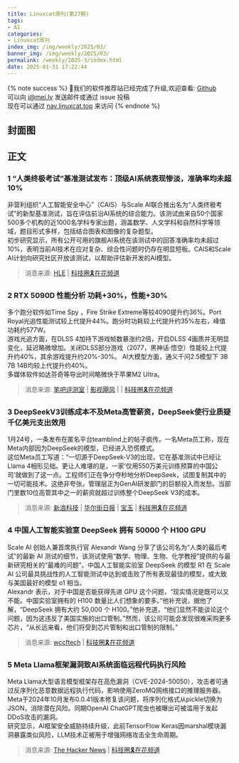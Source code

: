 ```yaml
---
title: Linuxcat周刊(第27期)
tags: 
- AI
categories: 
- Linuxcat周刊
index_img: /img/weekly/2025/03/
banner_img: /img/weekly/2025/03/
permalink: /weekly/2025-3/index.html
date: 2025-01-31 17:22:44
---
```

{% note success %}
👏我们的软件推荐站已经完成了升级,欢迎查看: [Github](https://github.com/ssdomei232/nav-next)   
可以向 [i@mei.lv](mailto:i@mei.lv) 发送邮件或通过 issue 投稿    
现在可以通过 [nav.linuxcat.top](https://nav.linuxcat.top/) 来访问
{% endnote %}

## 封面图
## 正文 
### 1 “人类终极考试”基准测试发布：顶级AI系统表现惨淡，准确率均未超10%
非营利组织“人工智能安全中心”（CAIS）与Scale AI联合推出名为“人类终极考试”的新型基准测试，旨在评估前沿AI系统的综合能力。该测试由来自50个国家500多个机构的近1000名学科专家出题，涵盖数学、人文学科和自然科学等领域，题目形式多样，包括结合图表和图像的复杂题型。   
初步研究显示，所有公开可用的旗舰AI系统在该测试中的回答准确率均未超过10%，表明当前AI技术在应对复杂、综合性问题时仍存在明显短板。CAIS和Scale AI计划向研究社区开放该测试，以帮助评估新开发的AI模型。   
> 消息来源: [HLE](https://agi.safe.ai/) | [科技圈🎗在花频道](https://t.me/zaihuanews/30441)

### 2 RTX 5090D 性能分析 功耗+30%，性能+30%
多个跑分软件如Time Spy ，Fire Strike Extreme等较4090提升约36%。Port Royal光追性能测试较上代提升44%。跑分时功耗较上代提升约35%左右，峰值功耗约577W。   
游戏光追方面，在DLSS 4加持下游戏帧数暴涨约2倍，开启DLSS 4画质并无明显变化，延迟略微增加。关闭DLSS部分游戏（2077，黑神话·悟空）性能较上代提升约40%，其余游戏提升约20%-30%。
AI大模型方面，通义千问2.5模型下 3B 7B 14B均较上代提升约40%。   
多媒体软件如达芬奇等导出时间略微快于苹果M2 Ultra。   
> 消息来源: [笔吧评测室](https://www.bilibili.com/video/BV1UCfHYFEWt) | [影视飓风](https://www.youtube.com/watch?v=0CynkH9qoek) | | [科技圈🎗在花频道](https://t.me/zaihuanews/30445)

### 3 DeepSeekV3训练成本不及Meta高管薪资，DeepSeek使行业质疑千亿美元支出效用
1月24号，一条发布在匿名平台teamblind上的帖子疯传。一名Meta员工称，现在Meta内部因为DeepSeek的模型，已经进入恐慌模式。   
这位Meta员工写道：“一切源于DeepSeek-V3的出现，它在基准测试中已经让Llama 4相形见绌。更让人难堪的是，一家‘仅用550万美元训练预算的中国公司’就做到了这一点。工程师们正在争分夺秒地分析DeepSeek，试图复制其中的一切可能技术。这绝非夸张。管理层正为GenAI研发部门的巨额投入而发愁。当部门里数10位高管其中之一的薪资就超过训练整个DeepSeek V3的成本。   
> 消息来源: [新浪科技](https://weibo.com/1642634100/PbjVRgEyv) | [华尔街日报](https://www.ft.com/content/747a7b11-dcba-4aa5-8d25-403f56216d7e) | [宝玉](https://x.com/dotey/status/1882528871108538808) | [科技圈🎗在花频道](https://t.me/zaihuanews/30470)

### 4 中国人工智能实验室 DeepSeek 拥有 50000 个 H100 GPU
Scale AI 创始人兼首席执行官 Alexandr Wang 分享了该公司名为“人类的最后考试”的最新 AI 测试的细节，该测试使用“数学、物理、生物、化学教授”提供的与最新研究相关的“最难的问题”。中国人工智能实验室 DeepSeek 的模型 R1 在 Scale AI 公司最具挑战性的人工智能测试中达到或击败了所有表现最佳的模型，或大致与美国最好的模型 o1 相当。   
Alexandr 表示，对于中国是否能获得先进 GPU 这个问题，“现实情况是既可以又不能。中国实验室拥有的 H100 数量比人们想象的要多。”他补充说，据他了解，“DeepSeek 拥有大约 50,000 个 H100。”他补充道，“他们显然不能谈论这个问题，因为这违反了美国实施的出口管制。”然而，该公司可能会发现很难采购更多芯片，“从长远来看，他们将受到芯片管制和出口管制的限制。”   
> 消息来源: [wccftech](https://wccftech.com/chinese-ai-lab-deepseek-has-50000-nvidia-h100-ai-gpus-says-ai-ceo/amp/) | [科技圈🎗在花频道](https://t.me/xhqcankao/16767)

### 5 Meta Llama框架漏洞致AI系统面临远程代码执行风险  
Meta Llama大型语言模型框架存在高危漏洞（CVE-2024-50050），攻击者可通过反序列化恶意数据远程执行代码，影响使用ZeroMQ网络接口的推理服务器。      
Meta于2024年10月发布0.0.41版本修复该问题，将序列化格式从pickle切换为JSON，消除潜在风险。同期OpenAI ChatGPT爬虫也被曝出可被滥用于发起DDoS攻击的漏洞。     
研究显示，AI框架安全威胁持续升级，此前TensorFlow Keras因marshal模块漏洞暴露类似风险，LLM技术正被用于增强网络攻击全生命周期。     
> 消息来源: [The Hacker News](https://thehackernews.com/2025/01/metas-llama-framework-flaw-exposes-ai.html) | [科技圈🎗在花频道](https://t.me/zaihuanews/30492)








































































